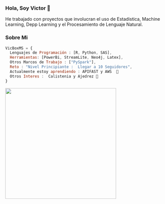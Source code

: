 ### Hola, Soy Victor 👋

He trabajado con proyectos que involucran el uso de Estadistica, Machine Learning, Depp Learning y el Procesamiento de Lenguaje Natural.

### Sobre Mi
```js
VicBoxMS = {
  Lenguajes de Programación : [R, Python, SAS],
  Herramientas: [PowerBi, StreamLite, Neo4j, Latex],
  Otros Marcos de Trabajo : ["PySpark"],
  Reto : "Nivel Principiante :  Llegar a 10 Seguidores",
  Actualmente estoy aprendiendo : APIFAST y AWS  🌱
  Otros Interes :  Calistenia y Ajedrez 💬
}
```

<img src="https://user-images.githubusercontent.com/101311053/177655381-0682dadb-e405-441f-a52a-ba9705117fe6.jpg" width="350">

<!--
**VicBoxMS/VicBoxMS** is a ✨ _special_ ✨ repository because its `README.md` (this file) appears on your GitHub profile.
  techCommunities: {
                        coorganizer: "AfroPython",
                        speaker: "Latinity",
                        mentor: "EducaTRANSforma"
                      }

- ⚡ Lenguajes de Programación : R,PYTHON y SAS

Here are some ideas to get you started:

- 🔭 I’m currently working on ...
- 👯 I’m looking to collaborate on ...
- 🤔 I’m looking for help with ...
- 💬 Ask me about ...
- 📫 How to reach me: ...
- 😄 Pronouns: ...
-->
